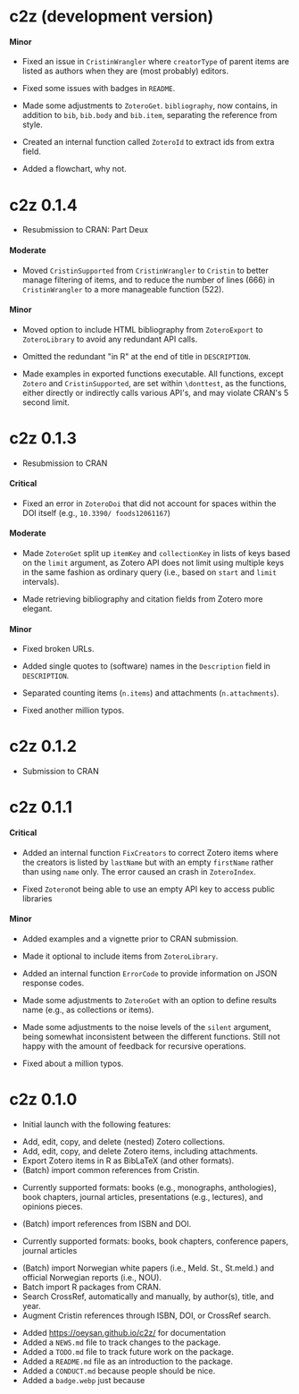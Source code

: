 # c2z (development version)

#### Minor

* Fixed an issue in `CristinWrangler` where `creatorType` of parent items are
listed as authors when they are (most probably) editors.

* Fixed some issues with badges in `README`.

* Made some adjustments to `ZoteroGet`. `bibliography`, now contains, in 
addition to `bib`, `bib.body` and `bib.item`, separating the reference from 
style.

* Created an internal function called `ZoteroId` to extract ids from extra 
field.

* Added a flowchart, why not.

# c2z 0.1.4

* Resubmission to CRAN: Part Deux

#### Moderate

* Moved `CristinSupported` from `CristinWrangler` to `Cristin` to better manage
filtering of items, and to reduce the number of lines (666) in `CristinWrangler`
to a more manageable function (522).

#### Minor

* Moved option to include HTML bibliography from `ZoteroExport` to 
`ZoteroLibrary` to avoid any redundant API calls.

* Omitted the redundant "in R" at the end of title in `DESCRIPTION`.

* Made examples in exported functions executable. All functions, except `Zotero` 
and `CristinSupported`, are set within `\donttest`, as the functions, either 
directly or indirectly calls various API's, and may violate CRAN's 5 second limit.

# c2z 0.1.3

* Resubmission to CRAN 

#### Critical

* Fixed an error in `ZoteroDoi` that did not account for spaces within the DOI
itself (e.g., `10.3390/ foods12061167`)

#### Moderate

* Made `ZoteroGet` split up `itemKey` and `collectionKey` in lists of keys based
on the `limit` argument, as Zotero API does not limit using multiple keys in the 
same fashion as ordinary query (i.e., based on `start` and `limit` intervals).

* Made retrieving bibliography and citation fields from Zotero more elegant.

#### Minor

* Fixed broken URLs.

* Added single quotes to (software) names in the `Description` field in 
`DESCRIPTION`.

* Separated counting items (`n.items`) and attachments (`n.attachments`).  

* Fixed another million typos. 

# c2z 0.1.2

* Submission to CRAN

# c2z 0.1.1

#### Critical

* Added an internal function `FixCreators` to correct Zotero items where the
creators is listed by `lastName` but with an empty `firstName` rather than using 
`name` only. The error caused an crash in `ZoteroIndex`.

* Fixed `Zotero`not being able to use an empty API key to access public 
libraries

#### Minor

* Added examples and a vignette prior to CRAN submission.

* Made it optional to include items from `ZoteroLibrary`.

* Added an internal function `ErrorCode` to provide information on JSON response
codes.

* Made some adjustments to `ZoteroGet` with an option to define results name 
(e.g., as collections or items). 

* Made some adjustments to the noise levels of the `silent` argument, being 
somewhat inconsistent between the different functions. Still not happy with
the amount of feedback for recursive operations.

* Fixed about a million typos. 

# c2z 0.1.0
* Initial launch with the following features:
+ Add, edit, copy, and delete (nested) Zotero collections.
+ Add, edit, copy, and delete Zotero items, including attachments.
+ Export Zotero items in R as BibLaTeX (and other formats).
+ (Batch) import common references from Cristin.
- Currently supported formats: books (e.g., monographs, anthologies), 
book chapters, journal articles, presentations (e.g., lectures), and 
opinions pieces. 
+ (Batch) import references from ISBN and DOI.
- Currently supported formats: books, book chapters, conference papers, 
journal articles 
+ (Batch) import Norwegian white papers (i.e., Meld. St., St.meld.) and 
official Norwegian reports (i.e., NOU).
+ Batch import R packages from CRAN.
+ Search CrossRef, automatically and manually, by author(s), title, and year.
+ Augment Cristin references through ISBN, DOI, or CrossRef search.
* Added https://oeysan.github.io/c2z/ for documentation 
* Added a `NEWS.md` file to track changes to the package.
* Added a `TODO.md` file to track future work on the package.
* Added a `README.md` file as an introduction to the package.
* Added a `CONDUCT.md` because people should be nice.
* Added a `badge.webp` just because
